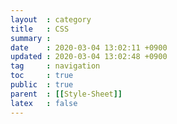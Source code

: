 ```yaml
---
layout  : category
title   : CSS
summary : 
date    : 2020-03-04 13:02:11 +0900
updated : 2020-03-04 13:02:48 +0900
tag     : navigation
toc     : true
public  : true
parent  : [[Style-Sheet]]
latex   : false
---
```

